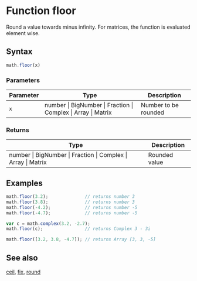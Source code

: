 # Function floor

Round a value towards minus infinity.
For matrices, the function is evaluated element wise.


## Syntax

```js
math.floor(x)
```

### Parameters

Parameter | Type | Description
--------- | ---- | -----------
`x` | number &#124; BigNumber &#124; Fraction &#124; Complex &#124; Array &#124; Matrix | Number to be rounded

### Returns

Type | Description
---- | -----------
number &#124; BigNumber &#124; Fraction &#124; Complex &#124; Array &#124; Matrix | Rounded value


## Examples

```js
math.floor(3.2);              // returns number 3
math.floor(3.8);              // returns number 3
math.floor(-4.2);             // returns number -5
math.floor(-4.7);             // returns number -5

var c = math.complex(3.2, -2.7);
math.floor(c);                // returns Complex 3 - 3i

math.floor([3.2, 3.8, -4.7]); // returns Array [3, 3, -5]
```


## See also

[ceil](ceil.md),
[fix](fix.md),
[round](round.md)


<!-- Note: This file is automatically generated from source code comments. Changes made in this file will be overridden. -->
